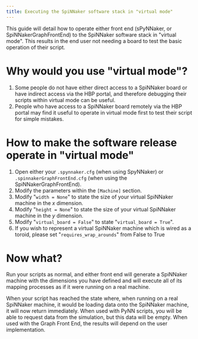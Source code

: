 ```yaml
---
title: Executing the SpiNNaker software stack in "virtual mode"
---
```


This guide will detail how to operate either front end (sPyNNaker, or SpiNNakerGraphFrontEnd) to the SpiNNaker software stack in "virtual mode". This results in the end user not needing a board to test the basic operation of their script.

# Why would you use "virtual mode"?

1. Some people do not have either direct access to a SpiNNaker board or have indirect access via the HBP portal, and therefore debugging their scripts within virtual mode can be useful.
1. People who have access to a SpiNNaker board remotely via the HBP portal may find it useful to operate in virtual mode first to test their script for simple mistakes.

# How to make the software release operate in "virtual mode"

1. Open either your `.spynnaker.cfg` (when using SpyNNaker) or `.spinnakerGraphFrontEnd.cfg` (when using the SpiNNakerGraphFrontEnd).
1. Modify the parameters within the `[Machine]` section.
1. Modify "`width = None`" to state the size of your virtual SpiNNaker machine in the _x_ dimension.
1. Modify "`height = None`" to state the size of your virtual SpiNNaker machine in the _y_ dimension.
1. Modify "`virtual_board = False`" to state "`virtual_board = True`".
1. If you wish to represent a virtual SpiNNaker machine which is wired as a toroid, please set "`requires_wrap_arounds`" from False to True

# Now what?

Run your scripts as normal, and either front end will generate a SpiNNaker machine with the dimensions you have defined and will execute all of its mapping processes as if it were running on a real machine.

When your script has reached the state where, when running on a real SpiNNaker machine, it would be loading data onto the SpiNNaker machine, it will now return immediately.  When used with PyNN scripts, you will be able to request data from the simulation, but this data will be empty.  When used with the Graph Front End, the results will depend on the user implementation.
